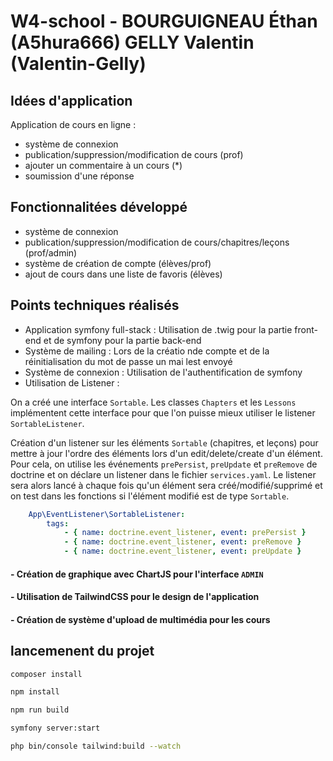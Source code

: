 # W4-school - BOURGUIGNEAU Éthan (A5hura666) GELLY Valentin (Valentin-Gelly)

## Idées d'application

Application de cours en ligne :

- système de connexion
- publication/suppression/modification de cours (prof)
- ajouter un commentaire à un cours (*)
- soumission d'une réponse

## Fonctionnalitées développé 

- système de connexion
- publication/suppression/modification de cours/chapitres/leçons (prof/admin)
- système de création de compte (élèves/prof)
- ajout de cours dans une liste de favoris (élèves)


## Points techniques réalisés

 - Application symfony full-stack : 
Utilisation de .twig pour la partie front-end et de symfony pour la partie back-end
- Système de mailing : Lors de la créatio nde compte et de la réinitialisation du mot de passe un mai lest envoyé
 - Système de connexion : Utilisation de l'authentification de symfony
 - Utilisation de Listener : 

On a créé une interface `Sortable`. Les classes `Chapters` et les `Lessons` implémentent cette interface pour que l'on puisse mieux utiliser le listener `SortableListener`.

Création d'un listener sur les éléments `Sortable` (chapitres, et leçons) pour mettre à jour l'ordre des éléments lors d'un edit/delete/create d'un élément. 
Pour cela, on utilise les événements `prePersist`, `preUpdate` et `preRemove` de doctrine et on déclare un listener dans le fichier `services.yaml`. 
Le listener sera alors lancé à chaque fois qu'un élément sera créé/modifié/supprimé et on test dans les fonctions si l'élément modifié est de type `Sortable`.
```yaml
    App\EventListener\SortableListener:
        tags:
            - { name: doctrine.event_listener, event: prePersist }
            - { name: doctrine.event_listener, event: preRemove }
            - { name: doctrine.event_listener, event: preUpdate }
```

#### - Création de graphique avec ChartJS pour l'interface `ADMIN`

#### - Utilisation de TailwindCSS pour le design de l'application

#### - Création de système d'upload de multimédia pour les cours



## lancemenent du projet

```bash
composer install
```
```bash
npm install
```
```bash
npm run build
```
```bash
symfony server:start
```

```bash
php bin/console tailwind:build --watch
```